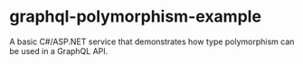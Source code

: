 # graphql-polymorphism-example
A basic C#/ASP.NET service that demonstrates how type polymorphism can be used in a GraphQL API.
